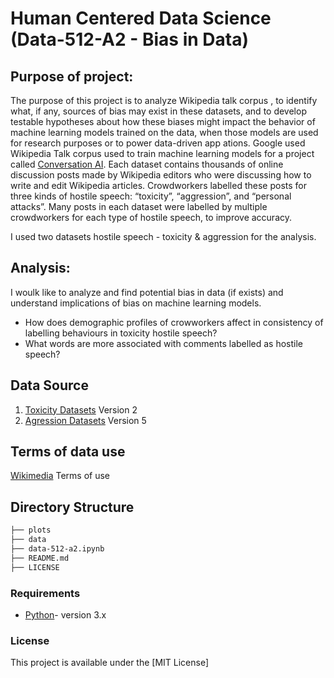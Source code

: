 
# Human Centered Data Science (Data-512-A2 - Bias in Data)

## Purpose of project:
The purpose of this project is to analyze <a id="https://meta.wikimedia.org/wiki/Research:Detox/Data_Release">Wikipedia talk corpus </a>, to identify what, if any, sources of bias may exist in these datasets, and to develop testable hypotheses about how these biases might impact the behavior of machine learning models trained on the data, when those models are used for research purposes or to power data-driven app
ations. Google used Wikipedia Talk corpus used to train machine learning models for a project called [Conversation AI](https://conversationai.github.io/). Each dataset contains thousands of online discussion posts made by Wikipedia editors who were discussing how to write and edit Wikipedia articles. Crowdworkers labelled these posts for three kinds of hostile speech: “toxicity”, “aggression”, and “personal attacks”. Many posts in each dataset were labelled by multiple crowdworkers for each type of hostile speech, to improve accuracy.  
  
I used two datasets hostile speech - toxicity & aggression for the analysis. 

## Analysis:  
I woulk like to analyze and find potential bias in data (if exists) and understand implications of bias on machine learning models.
- How does demographic profiles of crowworkers affect in consistency of labelling behaviours in toxicity hostile speech?  
- What words are more associated with comments labelled as hostile speech?


## Data Source
1. [Toxicity Datasets](https://figshare.com/articles/Wikipedia_Talk_Labels_Toxicity/4563973) Version 2
2. [Agression Datasets](https://figshare.com/articles/dataset/Wikipedia_Talk_Labels_Aggression/4267550) Version 5

## Terms of data use
[Wikimedia](https://foundation.wikimedia.org/wiki/Terms_of_Use/en) Terms of use

## Directory Structure
```bash
├── plots
├── data
├── data-512-a2.ipynb
├── README.md
├── LICENSE

```

### Requirements
* [Python](https://www.python.org/)- version 3.x
  
### License
This project is available under the [MIT License]
